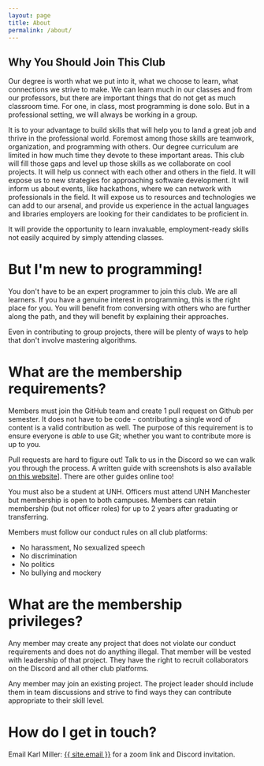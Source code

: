 ```yaml
---
layout: page
title: About
permalink: /about/
---
```


## Why You Should Join This Club

Our degree is worth what we put into it, what we choose to learn, what connections we strive to make. We can learn much in our classes and from our professors, but there are important things that do not get as much classroom time. For one, in class, most programming is done solo. But in a professional setting, we will always be working in a group.

It is to your advantage to build skills that will help you to land a great job and thrive in the professional world. Foremost among those skills are teamwork, organization, and programming with others. Our degree curriculum are limited in how much time they devote to these important areas. This club will fill those gaps and level up those skills as we collaborate on cool projects. It will help us connect with each other and others in the field. It will expose us to new strategies for approaching software development. It will inform us about events, like hackathons, where we can network with professionals in the field. It will expose us to resources and technologies we can add to our arsenal, and provide us experience in the actual languages and libraries employers are looking for their candidates to be proficient in.

It will provide the opportunity to learn invaluable, employment-ready skills not easily acquired by simply attending classes.

# But I'm new to programming!

You don't have to be an expert programmer to join this club. We are all learners. If you have a genuine interest in programming, this is the right place for you. You will benefit from conversing with others who are further along the path, and they will benefit by explaining their approaches.

Even in contributing to group projects, there will be plenty of ways to help that don't involve mastering algorithms.

# What are the membership requirements?

Members must join the GitHub team and create 1 pull request on Github per semester. It does not have to be code - contributing a single word of content is a valid contribution as well. The purpose of this requirement is to ensure everyone is _able_ to use Git; whether you want to contribute more is up to you.

Pull requests are hard to figure out! Talk to us in the Discord so we can walk you through the process. A written guide with screenshots is also available [on this website](https://unhm-programming-club.github.io/2021/04/01/git-pull-request-guide.html)]. There are other guides online too!

You must also be a student at UNH. Officers must attend UNH Manchester but membership is open to both campuses. Members can retain membership (but not officer roles) for up to 2 years after graduating or transferring. 

Members must follow our conduct rules on all club platforms:
 - No harassment, No sexualized speech
 - No discrimination
 - No politics
 - No bullying and mockery

# What are the membership privileges?

Any member may create any project that does not violate our conduct requirements and does not do anything illegal. That member will be vested with leadership of that project. They have the right to recruit collaborators on the Discord and all other club platforms.

Any member may join an existing project. The project leader should include them in team discussions and strive to find ways they can contribute appropriate to their skill level.

# How do I get in touch?

Email Karl Miller: <a href="{{ site.email }}">{{ site.email }}</a> for a zoom link and Discord invitation.

